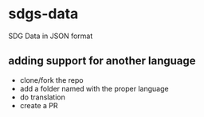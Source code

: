 # sdgs-data
SDG Data in JSON format

## adding support for another language
- clone/fork the repo
- add a folder named with the proper language
- do translation
- create a PR
